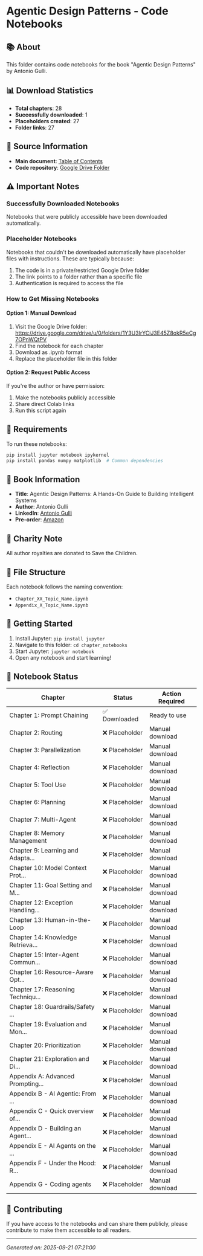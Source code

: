 # Agentic Design Patterns - Code Notebooks

## 📚 About
This folder contains code notebooks for the book "Agentic Design Patterns" by Antonio Gulli.

## 📊 Download Statistics
- **Total chapters**: 28
- **Successfully downloaded**: 1
- **Placeholders created**: 27
- **Folder links**: 27

## 📁 Source Information
- **Main document**: [Table of Contents](https://docs.google.com/document/d/1rsaK53T3Lg5KoGwvf8ukOUvbELRtH-V0LnOIFDxBryE/edit)
- **Code repository**: [Google Drive Folder](https://drive.google.com/drive/u/0/folders/1Y3U3IrYCiJ3E45Z8okR5eCg7OPnWQtPV)

## ⚠️ Important Notes

### Successfully Downloaded Notebooks
Notebooks that were publicly accessible have been downloaded automatically.

### Placeholder Notebooks
Notebooks that couldn't be downloaded automatically have placeholder files with instructions.
These are typically because:
1. The code is in a private/restricted Google Drive folder
2. The link points to a folder rather than a specific file
3. Authentication is required to access the file

### How to Get Missing Notebooks

#### Option 1: Manual Download
1. Visit the Google Drive folder: https://drive.google.com/drive/u/0/folders/1Y3U3IrYCiJ3E45Z8okR5eCg7OPnWQtPV
2. Find the notebook for each chapter
3. Download as .ipynb format
4. Replace the placeholder file in this folder

#### Option 2: Request Public Access
If you're the author or have permission:
1. Make the notebooks publicly accessible
2. Share direct Colab links
3. Run this script again

## 🔧 Requirements
To run these notebooks:
```bash
pip install jupyter notebook ipykernel
pip install pandas numpy matplotlib  # Common dependencies
```

## 📖 Book Information
- **Title**: Agentic Design Patterns: A Hands-On Guide to Building Intelligent Systems
- **Author**: Antonio Gulli
- **LinkedIn**: [Antonio Gulli](https://www.linkedin.com/in/searchguy/)
- **Pre-order**: [Amazon](https://www.amazon.com/Agentic-Design-Patterns-Hands-Intelligent/dp/3032014018/)

## 💝 Charity Note
All author royalties are donated to Save the Children.

## 📂 File Structure
Each notebook follows the naming convention:
- `Chapter_XX_Topic_Name.ipynb`
- `Appendix_X_Topic_Name.ipynb`

## 🚀 Getting Started
1. Install Jupyter: `pip install jupyter`
2. Navigate to this folder: `cd chapter_notebooks`
3. Start Jupyter: `jupyter notebook`
4. Open any notebook and start learning!

## 📝 Notebook Status

| Chapter | Status | Action Required |
|---------|--------|-----------------|
| Chapter 1: Prompt Chaining | ✅ Downloaded | Ready to use |
| Chapter 2: Routing | ❌ Placeholder | Manual download |
| Chapter 3: Parallelization | ❌ Placeholder | Manual download |
| Chapter 4: Reflection | ❌ Placeholder | Manual download |
| Chapter 5: Tool Use | ❌ Placeholder | Manual download |
| Chapter 6: Planning | ❌ Placeholder | Manual download |
| Chapter 7: Multi-Agent | ❌ Placeholder | Manual download |
| Chapter 8: Memory Management | ❌ Placeholder | Manual download |
| Chapter 9: Learning and Adapta... | ❌ Placeholder | Manual download |
| Chapter 10: Model Context Prot... | ❌ Placeholder | Manual download |
| Chapter 11: Goal Setting and M... | ❌ Placeholder | Manual download |
| Chapter 12: Exception Handling... | ❌ Placeholder | Manual download |
| Chapter 13: Human-in-the-Loop | ❌ Placeholder | Manual download |
| Chapter 14: Knowledge Retrieva... | ❌ Placeholder | Manual download |
| Chapter 15: Inter-Agent Commun... | ❌ Placeholder | Manual download |
| Chapter 16: Resource-Aware Opt... | ❌ Placeholder | Manual download |
| Chapter 17: Reasoning Techniqu... | ❌ Placeholder | Manual download |
| Chapter 18: Guardrails/Safety ... | ❌ Placeholder | Manual download |
| Chapter 19: Evaluation and Mon... | ❌ Placeholder | Manual download |
| Chapter 20: Prioritization | ❌ Placeholder | Manual download |
| Chapter 21: Exploration and Di... | ❌ Placeholder | Manual download |
| Appendix A: Advanced Prompting... | ❌ Placeholder | Manual download |
| Appendix B - AI Agentic: From ... | ❌ Placeholder | Manual download |
| Appendix C - Quick overview of... | ❌ Placeholder | Manual download |
| Appendix D - Building an Agent... | ❌ Placeholder | Manual download |
| Appendix E - AI Agents on the ... | ❌ Placeholder | Manual download |
| Appendix F - Under the Hood: R... | ❌ Placeholder | Manual download |
| Appendix G - Coding agents | ❌ Placeholder | Manual download |


## 🤝 Contributing
If you have access to the notebooks and can share them publicly, please contribute to make them accessible to all readers.

---
*Generated on: 2025-09-21 07:21:00*